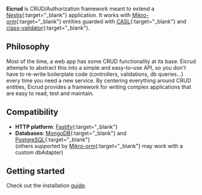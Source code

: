 

**Eicrud** is CRUD/Authorization framework meant to extend a [Nestjs](https://github.com/nestjs/nest){:target="_blank"} application. It works with [Mikro-orm](https://mikro-orm.io/){:target="_blank"} entities  guarded with [CASL](https://casl.js.org){:target="_blank"} and [class-validator](https://github.com/typestack/class-validator){:target="_blank"}.


## Philosophy
Most of the time, a web app has some CRUD functionality at its base. Eicrud attempts to abstract this into a simple and easy-to-use API, so you don't have to re-write boilerplate code (controllers, validations, db queries...) every time you need a new service. By centering everything around CRUD entities, Eicrud provides a framework for writing complex applications that are easy to read, test and maintain.

## Compatibility 
- **HTTP platform**: [Fastify](https://fastify.dev){:target="_blank"}
- **Databases**: [MongoDB](https://www.mongodb.com/docs/v5.0/tutorial/convert-replica-set-to-replicated-shard-cluster){:target="_blank"} and [PostgreSQL](https://www.postgresql.org/){:target="_blank"}  
(others supported by [Mikro-orm](https://mikro-orm.io){:target="_blank"} may work with a custom dbAdapter)

## Getting started
Check out the installation [guide](/1.%20Installation).
